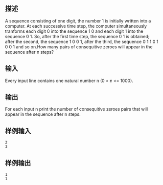 ## 描述


A sequence consisting of one digit, the number 1 is initially written into a computer. At each successive time step, the computer simultaneously tranforms each digit 0 into the sequence 1 0 and each digit 1 into the sequence 0 1. So, after the first time step, the sequence 0 1 is obtained; after the second, the sequence 1 0 0 1, after the third, the sequence 0 1 1 0 1 0 0 1 and so on.How many pairs of consequitive zeroes will appear in the sequence after n steps?

## 输入


Every input line contains one natural number n (0 < n <= 1000).

## 输出


For each input n print the number of consequitive zeroes pairs that will appear in the sequence after n steps.

## 样例输入


```
2
3
```


## 样例输出


```
1
1
```


